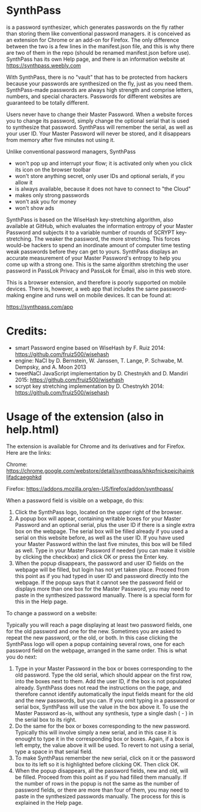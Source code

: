 # SynthPass
is a password synthesizer, which generates passwords on the fly rather than storing them like conventional password managers. it is conceived as an extension for Chrome or an add-on for Firefox. The only difference between the two is a few lines in the manifest.json file, and this is why there are two of them in the repo (should be renamed manifest.json before use).
SynthPass has its own Help page, and there is an information website at https://synthpass.weebly.com

With SynthPass, there is no "vault" that has to be protected from hackers because your passwords are synthesized on the fly, just as you need them. SynthPass-made passwords are always high strength and comprise letters, numbers, and special characters. Passwords for different websites are guaranteed to be totally different.

Users never have to change their Master Password. When a website forces you to change its password, simply change the optional serial that is used to synthesize that password. SynthPass will remember the serial, as well as your user ID. Your Master Password will never be stored, and it disappears from memory after five minutes not using it.

Unlike conventional password managers, SynthPass 
- won't pop up and interrupt your flow; it is activated only when you click its icon on the browser toolbar
- won't store anything secret, only user IDs and optional serials, if you allow it
- is always available, because it does not have to connect to "the Cloud"
- makes only strong passwords
- won't ask you for money
- won't show ads

SynthPass is based on the WiseHash key-stretching algorithm, also available at GitHub, which evaluates the information entropy of your Master Password and subjects it to a variable number of rounds of SCRYPT key-stretching. The weaker the password, the more stretching. This forces would-be hackers to spend an inordinate amount of computer time testing weak passwords before they can get to yours. SynthPass displays an accurate measurement of your Master Password's entropy to help you come up with a strong one. This is the same algorithm stretching the user password in PassLok Privacy and PassLok for Email, also in this web store.

This is a browser extension, and therefore is poorly supported on mobile devices. There is, however, a web app that includes the same password-making engine and runs well on mobile devices. It can be found at:

https://synthpass.com/app

# Credits:
- smart Password engine based on WiseHash by F. Ruiz 2014: https://github.com/fruiz500/wisehash
- engine: NaCl by D. Bernstein, W. Janssen, T. Lange, P. Schwabe, M. Dempsky, and A. Moon 2013
- tweetNaCl JavaScript implementation by D. Chestnykh and D. Mandiri 2015: https://github.com/fruiz500/wisehash
- scrypt key stretching implementation by D. Chestnykh 2014: https://github.com/fruiz500/wisehash

# Usage of the extension (also in help.html)
The extension is available for Chrome and its derivatives and for Firefox. Here are the links:

Chrome: https://chrome.google.com/webstore/detail/synthpass/khkpfnickpejcjhajmkljfadcaegphkd

Firefox: https://addons.mozilla.org/en-US/firefox/addon/synthpass/

When a password field is visible on a webpage, do this:

1. Click the SynthPass logo, located on the upper right of the browser.
2. A popup box will appear, containing writable boxes for your Master Password and an optional serial, plus the user ID if there is a single extra box on the webpage. The serial box will be filled already if you used a serial on this website before, as well as the user ID. If you have used your Master Password within the last five minutes, this box will be filled as well. Type in your Master Password if needed (you can make it visible by clicking the checkbox) and click OK or press the Enter key.
3. When the popup disappears, the password and user ID fields on the webpage will be filled, but login has not yet taken place. Proceed from this point as if you had typed in user ID and password directly into the webpage.
If the popup says that it cannot see the password field or displays more than one box for the Master Password, you may need to paste in the synthesized password manually. There is a special form for this in the Help page.

To change a password on a website:

Typically you will reach a page displaying at least two password fields, one for the old password and one for the new. Sometimes you are asked to repeat the new password, or the old, or both. In this case clicking the SynthPass logo will open a popup containing several rows, one for each password field on the webpage, arranged in the same order. This is what you do next:

1. Type in your Master Password in the box or boxes corresponding to the old password. Type the old serial, which should appear on the first row, into the boxes next to them. Add the user ID, if the box is not populated already. SynthPass does not read the instructions on the page, and therefore cannot identify automatically the input fields meant for the old and the new passwords, but you can. If you omit typing in a password or serial box, SynthPass will use the value in the box above it. To use the Master Password as-is, without any synthesis, type a single dash ( - ) in the serial box to its right.
2. Do the same for the box or boxes corresponding to the new password. Typically this will involve simply a new serial, and in this case it is enought to type it in the corresponding box or boxes. Again, if a box is left empty, the value above it will be used. To revert to not using a serial, type a space in that serial field.
3. To make SynthPass remember the new serial, click on it or the password box to its left so it is highlighted before clicking OK. Then click OK.
4. When the popup disappears, all the password fields, new and old, will be filled. Proceed from this point as if you had filled them manually.
If the number of rows in the popup is not the same as the number of password fields, or there are more than four of them, you may need to paste in the synthesized passwords manually. The process for this is explained in the Help page.
